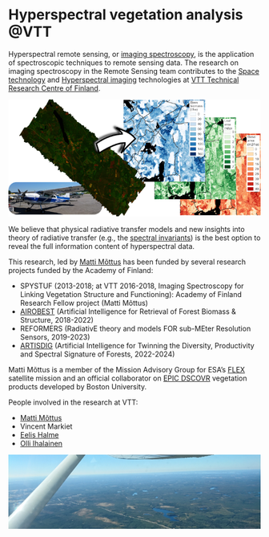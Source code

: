 # Hyperspectral vegetation analysis @VTT

Hyperspectral remote sensing, or 
[imaging spectroscopy](https://en.wikipedia.org/wiki/Imaging_spectroscopy),
is the application of spectroscopic techniques to remote sensing data. The research on imaging spectroscopy in the Remote Sensing team contributes to the
[Space technology](https://www.vttresearch.com/en/ourservices/space-technology) 
and [Hyperspectral imaging](https://www.vttresearch.com/en/ourservices/hyperspectral-technologies) 
technologies at 
[VTT Technical Research Centre of Finland](https://www.vtt.fi).

<p align="center">
  <img src="./composite_1_scaled.png" />
</p>

We believe that physical radiative transfer models and new insights into theory of radiative transfer (e.g., the [spectral invariants](https://www.sciencedirect.com/science/article/abs/pii/S0034425716302140)) is the best option to reveal the full information content of hyperspectral data.

This research, led by [Matti Mõttus](https://cris.vtt.fi/en/persons/matti-mottus)
has been funded by several research projects funded by the Academy of Finland:
* SPYSTUF (2013-2018; at VTT 2016-2018, Imaging Spectroscopy for Linking Vegetation Structure and Functioning): Academy of Finland Research Fellow project (Matti Mõttus)
* [AIROBEST](https://sensillence.github.io/AIROBEST/) (Artificial Intelligence for Retrieval of Forest Biomass & Structure, 2018-2022)
* REFORMERS (RadiativE theory and models FOR sub-MEter Resolution Sensors, 2019-2023)
* [ARTISDIG](https://sensillence.github.io/ARTISDIG) (Artificial Intelligence for Twinning the Diversity, Productivity and Spectral Signature of Forests, 2022-2024)

Matti Mõttus is a member of the Mission Advisory Group for ESA’s [FLEX](https://esa.int/flex) satellite mission and an official collaborator on 
[EPIC DSCOVR](https://epic.gsfc.nasa.gov/) vegetation products developed by Boston University.

People involved in the research at VTT:
* [Matti Mõttus](https://cris.vtt.fi/en/persons/matti-mottus)
* Vincent Markiet
* [Eelis Halme](https://cris.vtt.fi/en/persons/eelis-halme)
* [Olli Ihalainen](https://cris.vtt.fi/en/persons/olli-ihalainen)

<p align="center">
  <img src="./vaade_600pix.png" />
</p>


